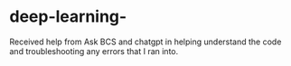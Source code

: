 # deep-learning-

Received help from Ask BCS and chatgpt in helping understand the code and troubleshooting any errors that I ran into.

